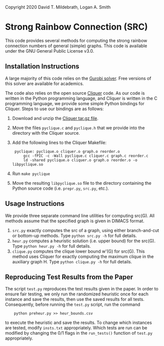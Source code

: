 Copyright 2020 David T. Mildebrath, Logan A. Smith

# Strong Rainbow Connection (SRC)

This code provides several methods for computing the strong rainbow connection
numbers of general (simple) graphs. This code is available under the GNU
General Public License v3.0.

## Installation Instructions

A large majority of this code relies on the
[Gurobi solver](https://www.gurobi.com "Gurobi solver"). Free versions of this
solver are available for academics.

The code also relies on the open source
[Cliquer](https://users.aalto.fi/~pat/cliquer.html "Cliquer") code. As our code
is written in the Python programming language, and Cliquer is written in the C
programming language, we provide some simple Python bindings for Cliquer. Steps
to use our bindings are as follows:

1. Download and unzip the
   [Cliquer tar.gz file](http://users.aalto.fi/~pat/cliquer/cliquer-1.21.tar.gz "Download Cliquer").
2. Move the files `pyclique.c` and `pyclique.h` that we provide into the
   directory with the Cliquer source.
3. Add the following lines to the Cliquer Makefile:
   
        pyclique: pyclique.o cliquer.o graph.o reorder.o
            gcc -fPIC -c -Wall pyclique.c cliquer.c graph.c reorder.c
            ld -shared pyclique.o cliquer.o graph.o reorder.o -o libpyclique.so

4. Run `make pyclique`
5. Move the resulting `libpyclique.so` file to the directory containing the
   Python source code (i.e. `prepr.py`, `src.py`, etc.).


## Usage Instructions

We provide three separate command line utilities for computing src(G). All
methods assume that the specified graph is given in DIMACS format.

1. `src.py` exactly computes the src of a graph, using either branch-and-cut or
   bottom-up methods. Type `python src.py -h` for full details.
2. `heur.py` computes a heuristic solution (i.e. upper bound) for the src(G).
   Type `python heur.py -h` for full details.
3. `clique.py` computes the clique lower bound w'(G) for src(G). This method
   uses Cliquer for exactly computing the maximum clique in the auxiliary graph
   H. Type `python clique.py -h` for full details.

## Reproducing Test Results from the Paper

The script `test.py` reproduces the test results given in the paper. In order
to ensure fair testing, we only run the randomized heuristic once for each
instance and save the results, then use the saved results for all tests.
Consequently, before running the `test.py` script, run the command

        python preheur.py >> heur_bounds.csv

to execute the heuristic and save the results. To change which instances are
tested, modify `insts.txt` appropriately. Which tests are run can be modified
by changing the 0/1 flags in the `run_tests()` function of `test.py`
appropriately.
